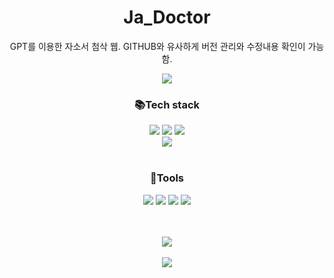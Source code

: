 # Ja_Doctor
GPT를 이용한 자소서 첨삭 웹. GITHUB와 유사하게 버전 관리와 수정내용 확인이 가능함.

<html>

<body align="center">
<img src="https://capsule-render.vercel.app/api?type=waving&color=auto&height=300&section=header&text=Ja-Doctor%20Github&fontSize=90">
<h3 align="center">📚Tech stack</h3>

<div align="center">
<img src="https://img.shields.io/badge/Django-092E20?style=flat&logo=django&logoColor=white" />
<img src="https://img.shields.io/badge/DRF-E01F3D?style=flat&logo=django&logoColor=white" />
<img src="https://img.shields.io/badge/Openai-412991?style=flat&logo=openai&logoColor=white" />
  <br>
<img src="https://img.shields.io/badge/Python-3776AB?style=flat&logo=python&logoColor=white" />
  <br>
    <br>

<h3 align="center">🔧Tools</h3>  
<img src="https://img.shields.io/badge/Github-181717?style=flat&logo=github&logoColor=white" />
<img src="https://img.shields.io/badge/Slack-4A154B?style=flat&logo=slack&logoColor=white" />
<img src="https://img.shields.io/badge/Sqlite-003B57?style=flat&logo=sqlite&logoColor=white" />
<img src="https://img.shields.io/badge/Pycharm-000000?style=flat&logo=pycharm&logoColor=white" />
</div>
  <br>
    <br>

<img src="https://github-readme-stats.vercel.app/api/top-langs/?username=ksb-hub&layout=compact"><br><br>
<img src="https://github-readme-stats.vercel.app/api?username=ksb-hub&show_icons=true">

</body>

</html>
